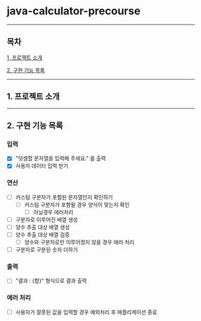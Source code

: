 # java-calculator-precourse

---

## 목차

[1. 프로젝트 소개](#1.-프로젝트-소개)

[2. 구현 기능 목록](#2.-구현-기능-목록)

---

## 1. 프로젝트 소개

---

## 2. 구현 기능 목록

### 입력

- [x] "덧셈할 문자열을 입력해 주세요." 를 출력
- [x] 사용자 데이터 입력 받기

### 연산

- [ ] 커스텀 구분자가 포함된 문자열인지 확인하기
    - [ ] 커스텀 구분자가 포함될 경우 양식이 맞는지 확인
        - [ ] 아닐경우 에러처리

- [ ] 구분자로 이루어진 배열 생성
- [ ] 양수 추출 대상 배열 생성
- [ ] 양수 추출 대상 배열 검증
    - [ ] 양수와 구분자로만 이루어졌지 않을 경우 애러 처리

- [ ] 구분자로 구분된 숫자 더하기

### 출력

- [ ] "결과 : {합}" 형식으로 결과 출력

### 에러 처리

- [ ] 사용자가 잘못된 값을 입력할 경우 예외처리 후 애플리케이션 종료




